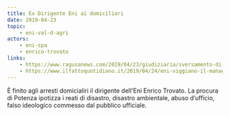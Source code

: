 ```yaml
---
title: Ex Dirigente Eni ai domiciliari
date: 2019-04-23
topic:
    - eni-val-d-agri
actors:
    - eni-spa
    - enrico-trovato
links:
    - https://www.ragusanews.com/2019/04/23/giudiziaria/sversamento-di-petrolio-arrestato-lo-sciclitano-enrico-trovato/98718
    - https://www.ilfattoquotidiano.it/2019/04/24/eni-viggiano-il-manager-suicida-denuncio-nel-2013-il-giudice-lo-isolarono-se-ascoltato-disastro-ambientale-evitabile/5130329/
---
```


È finito agli arresti domicialiri il dirigente dell'Eni Enrico Trovato.
La procura di Potenza ipotizza i reati di disastro, disastro ambientale, abuso d’ufficio, falso ideologico commesso dal pubblico ufficiale. 